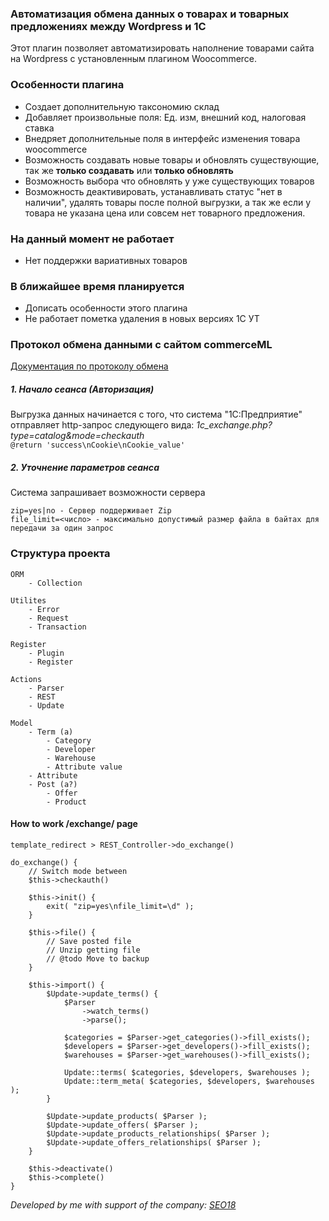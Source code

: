 ### Автоматизация обмена данных о товарах и товарных предложениях между Wordpress и 1C

Этот плагин позволяет автоматизировать наполнение товарами сайта на Wordpress с установленным плагином Woocommerce.

### Особенности плагина
* Создает дополнительную таксономию склад
* Добавляет произвольные поля: Ед. изм, внешний код, налоговая ставка
* Внедряет дополнительные поля в интерфейс изменения товара woocommerce
* Возможность создавать новые товары и обновлять существующие, так же __только создавать__ или __только обновлять__
* Возможность выбора что обновлять у уже существующих товаров
* Возможность деактивировать, устанавливать статус "нет в наличии", удалять товары после полной выгрузки, а так же если у товара не указана цена или совсем нет товарного предложения.

### На данный момент не работает
* Нет поддержки вариативных товаров

### В ближайшее время планируется
* Дописать особенности этого плагина
* Не работает пометка удаления в новых версиях 1C УТ

### Протокол обмена данными с сайтом commerceML

[Документация по протоколу обмена](http://v8.1c.ru/edi/edi_stnd/131/)

##### 1. Начало сеанса (Авторизация)
Выгрузка данных начинается с того, что система "1С:Предприятие" отправляет http-запрос следующего вида: _1c_exchange.php?type=catalog&mode=checkauth_  
```@return 'success\nCookie\nCookie_value'```

##### 2. Уточнение параметров сеанса
Система запрашивает возможности сервера
```
zip=yes|no - Сервер поддерживает Zip
file_limit=<число> - максимально допустимый размер файла в байтах для передачи за один запрос
```

### Структура проекта
```
ORM
    - Collection

Utilites
    - Error
    - Request
    - Transaction

Register
    - Plugin
    - Register

Actions
    - Parser
    - REST
    - Update

Model
    - Term (a)
        - Category
        - Developer
        - Warehouse
        - Attribute value
    - Attribute
    - Post (a?)
        - Offer
        - Product

```

#### How to work /exchange/ page
```
template_redirect > REST_Controller->do_exchange()

do_exchange() {
    // Switch mode between
    $this->checkauth()

    $this->init() {
        exit( "zip=yes\nfile_limit=\d" );
    }

    $this->file() {
        // Save posted file
        // Unzip getting file
        // @todo Move to backup
    }

    $this->import() {
        $Update->update_terms() {
            $Parser
                ->watch_terms()
                ->parse();

            $categories = $Parser->get_categories()->fill_exists();
            $developers = $Parser->get_developers()->fill_exists();
            $warehouses = $Parser->get_warehouses()->fill_exists();
    
            Update::terms( $categories, $developers, $warehouses );
            Update::term_meta( $categories, $developers, $warehouses );
        }

        $Update->update_products( $Parser );
        $Update->update_offers( $Parser );
        $Update->update_products_relationships( $Parser );
		$Update->update_offers_relationships( $Parser );
    }
    
    $this->deactivate()
    $this->complete()
}
```
_Developed by me with support of the company: [SEO18](//seo18.ru)_
 
